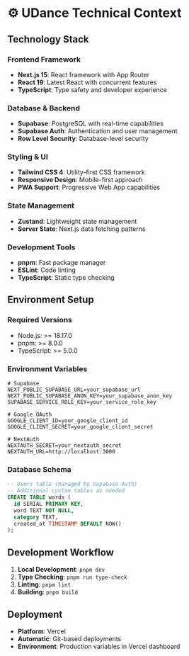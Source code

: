 # ⚙️ UDance Technical Context

## Technology Stack

### Frontend Framework
- **Next.js 15**: React framework with App Router
- **React 19**: Latest React with concurrent features
- **TypeScript**: Type safety and developer experience

### Database & Backend
- **Supabase**: PostgreSQL with real-time capabilities
- **Supabase Auth**: Authentication and user management
- **Row Level Security**: Database-level security

### Styling & UI
- **Tailwind CSS 4**: Utility-first CSS framework
- **Responsive Design**: Mobile-first approach
- **PWA Support**: Progressive Web App capabilities

### State Management
- **Zustand**: Lightweight state management
- **Server State**: Next.js data fetching patterns

### Development Tools
- **pnpm**: Fast package manager
- **ESLint**: Code linting
- **TypeScript**: Static type checking

## Environment Setup

### Required Versions
- Node.js: >= 18.17.0
- pnpm: >= 8.0.0
- TypeScript: >= 5.0.0

### Environment Variables
```env
# Supabase
NEXT_PUBLIC_SUPABASE_URL=your_supabase_url
NEXT_PUBLIC_SUPABASE_ANON_KEY=your_supabase_anon_key
SUPABASE_SERVICE_ROLE_KEY=your_service_role_key

# Google OAuth
GOOGLE_CLIENT_ID=your_google_client_id
GOOGLE_CLIENT_SECRET=your_google_client_secret

# NextAuth
NEXTAUTH_SECRET=your_nextauth_secret
NEXTAUTH_URL=http://localhost:3000
```

### Database Schema
```sql
-- Users table (managed by Supabase Auth)
-- Additional custom tables as needed
CREATE TABLE words (
  id SERIAL PRIMARY KEY,
  word TEXT NOT NULL,
  category TEXT,
  created_at TIMESTAMP DEFAULT NOW()
);
```

## Development Workflow
1. **Local Development**: `pnpm dev`
2. **Type Checking**: `pnpm run type-check`
3. **Linting**: `pnpm lint`
4. **Building**: `pnpm build`

## Deployment
- **Platform**: Vercel
- **Automatic**: Git-based deployments
- **Environment**: Production variables in Vercel dashboard 